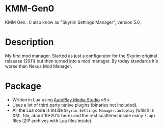 # KMM-Gen0
KMM Gen.: 0 also know as "Skyrim Settings Manager", version 5.0,

# Description
My first mod manager. Started as just a configurator for the Skyrim original relsease (2011) but then turned into a mod manager. By today standards it's worse than Nexus Mod Manager.

# Package
- Written in Lua using [AutoPlay Media Studio](https://www.indigorose.com/autoplay-media-studio/) v8.x.
- Uses a lot of third party native plugins (binaries not included).
- All the Lua code is inside `Skyrim Settings Manager.autoplay` (which is XML file, about 10-20% here) and the rest scattered inside many `*.api` files (ZIP archives with Lua files inside).

